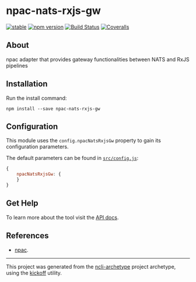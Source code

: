 npac-nats-rxjs-gw
=================

[![stable](http://badges.github.io/stability-badges/dist/stable.svg)](http://github.com/badges/stability-badges)
[![npm version][npm-badge]][npm-url]
[![Build Status][travis-badge]][travis-url]
[![Coveralls][BadgeCoveralls]][Coveralls]

## About

npac adapter that provides gateway functionalities between NATS and RxJS pipelines

## Installation

Run the install command:

    npm install --save npac-nats-rxjs-gw

## Configuration

This module uses the `config.npacNatsRxjsGw` property to gain its configuration parameters.

The default parameters can be found in [`src/config.js`](src/config.js):

```JavaScript
{
    npacNatsRxjsGw: {
    }
}
```

## Get Help

To learn more about the tool visit the [API docs](http://tombenke.github.io/npac-nats-rxjs-gw/).

## References

- [npac](http://tombenke.github.io/npac).

---

This project was generated from the [ncli-archetype](https://github.com/tombenke/ncli-archetype)
project archetype, using the [kickoff](https://github.com/tombenke/kickoff) utility.

[npm-badge]: https://badge.fury.io/js/npac-nats-rxjs-gw.svg
[npm-url]: https://badge.fury.io/js/npac-nats-rxjs-gw
[travis-badge]: https://api.travis-ci.org/tombenke/npac-nats-rxjs-gw.svg
[travis-url]: https://travis-ci.org/tombenke/npac-nats-rxjs-gw
[Coveralls]: https://coveralls.io/github/tombenke/npac-nats-rxjs-gw?branch=master
[BadgeCoveralls]: https://coveralls.io/repos/github/tombenke/npac-nats-rxjs-gw/badge.svg?branch=master
